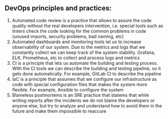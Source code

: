 ## DevOps principles and practices: 
1) Automated code review is a practice that allows to assure the code quality without the real developers intervention, i.e. special tools such as linters check the code looking for the common problems in code (unused imports, security problems, bad naming, etc)
2) Automated dashboards and monitoring tools let us to increase observability of our system. Due to the metrics and logs that we constantly collect we can keep track of the system stability. Grafana, ELK, Prometheus, etc to collect and process logs and metrics
3) CI is a principle that lets us automate the building and testing process. With the CI tools we can describe the building and testing pipeline, so it gets done automatically. For example, GitLab CI to describe the pipeline 
4) IaC is a principle that assumes that we configure our infrastructure as code with special configuration files that makes the system more flexible. For example, Ansible to configure the system 
5) Blameless postmortems is an SRE practice that statems that while writing reports after the incidents we do not blame the developers or anyone else, but try to analyze and understand how to avoid them in the future and make them impossible to reaccure
